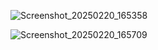 ![Screenshot_20250220_165358](https://github.com/user-attachments/assets/6fbd4ae7-e319-49f0-b318-06cb10ce9535)

![Screenshot_20250220_165709](https://github.com/user-attachments/assets/982fb39d-584b-4a2a-87ff-89d5a0733b84)
